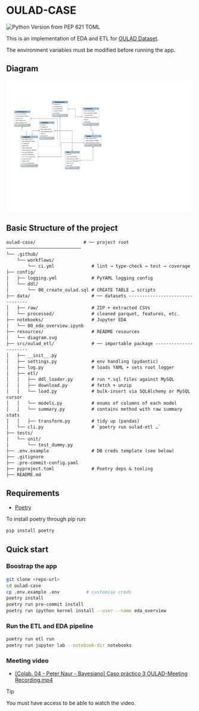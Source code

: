 # OULAD-CASE

![Python Version from PEP 621 TOML](https://img.shields.io/python/required-version-toml?tomlFilePath=https://raw.githubusercontent.com/Mandroide/cms-otek-backend/refs/heads/main/pyproject.toml)

This is an implementation of EDA and ETL for [OULAD Dataset](https://analyse.kmi.open.ac.uk/#open-dataset).

The environment variables must be modified before running the app.

## Diagram
![Relational Diagram](resources/diagram.svg)

## Basic Structure of the project
```
oulad-case/                  # ── project root ────────────────────────────
└── .github/
    └── workflows/
        └── ci.yml              # lint → type-check → test → coverage
├── config/
│   ├── logging.yml             # PyYAML logging config
│   └── ddl/
│       └── 00_create_oulad.sql # CREATE TABLE … scripts
├── data/                       # ── datasets --------------------------------
│   ├── raw/                    # ZIP + extracted CSVs
│   └── processed/              # cleaned parquet, features, etc.
├── notebooks/                  # Jupyter EDA
│   └── 00_eda_overview.ipynb
├── resources/                  # README resources
│   └── diagram.svg
├── src/oulad_etl/              # ── importable package ----------------------
│   ├── __init__.py
│   ├── settings.py             # env handling (pydantic)
│   ├── log.py                  # loads YAML + sets root logger
│   ├── etl/
│   │   ├── ddl_loader.py       # run *.sql files against MySQL
│   │   ├── download.py         # fetch + unzip
│   │   └── load.py             # bulk-insert via SQLAlchemy or MySQL cursor
│   │   └── models.py           # enums of columns of each model
│   │   └── summary.py          # contains method with raw summary stats
│   │   ├── transform.py        # tidy up (pandas)
│   └── cli.py                  # `poetry run oulad-etl …`
├── tests/
│   └── unit/
│       └── test_dummy.py
├── .env.example                # DB creds template (see below)
├── .gitignore
├── .pre-commit-config.yaml
├── pyproject.toml              # Poetry deps & tooling
├── README.md
```
## Requirements
-  [Poetry](https://python-poetry.org/docs/#installation)

To install poetry through pip run:

```bash
pip install poetry
```

## Quick start

### Boostrap the app
```bash
git clone <repo-url>
cd oulad-case
cp .env.example .env          # customise creds
poetry install
poetry run pre-commit install
poetry run ipython kernel install --user --name eda_overview
```

### Run the ETL and EDA pipeline
```bash
poetry run etl run
poetry run jupyter lab --notebook-dir notebooks
```

### Meeting video
- [[Colab. 04 - Peter Naur - Bayesiano] Caso práctico 3 OULAD-Meeting Recording.mp4](https://bit.ly/3ZxL5Sj)

> [!TIP]
> You must have access to be able to watch the video.

